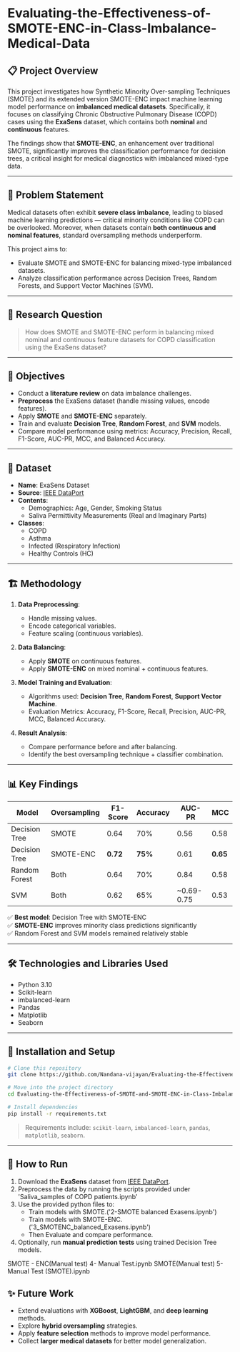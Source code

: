# Evaluating-the-Effectiveness-of-SMOTE-ENC-in-Class-Imbalance-Medical-Data


## 📋 Project Overview

This project investigates how Synthetic Minority Over-sampling Techniques (SMOTE) and its extended version SMOTE-ENC impact machine learning model performance on **imbalanced medical datasets**. Specifically, it focuses on classifying Chronic Obstructive Pulmonary Disease (COPD) cases using the **ExaSens** dataset, which contains both **nominal** and **continuous** features.

The findings show that **SMOTE-ENC**, an enhancement over traditional SMOTE, significantly improves the classification performance for decision trees, a critical insight for medical diagnostics with imbalanced mixed-type data.

---

## 🧠 Problem Statement

Medical datasets often exhibit **severe class imbalance**, leading to biased machine learning predictions — critical minority conditions like COPD can be overlooked. Moreover, when datasets contain **both continuous and nominal features**, standard oversampling methods underperform.

This project aims to:
- Evaluate SMOTE and SMOTE-ENC for balancing mixed-type imbalanced datasets.
- Analyze classification performance across Decision Trees, Random Forests, and Support Vector Machines (SVM).

---

## 🎯 Research Question

> How does SMOTE and SMOTE-ENC perform in balancing mixed nominal and continuous feature datasets for COPD classification using the ExaSens dataset?

---

## 🎯 Objectives
- Conduct a **literature review** on data imbalance challenges.
- **Preprocess** the ExaSens dataset (handle missing values, encode features).
- Apply **SMOTE** and **SMOTE-ENC** separately.
- Train and evaluate **Decision Tree**, **Random Forest**, and **SVM** models.
- Compare model performance using metrics: Accuracy, Precision, Recall, F1-Score, AUC-PR, MCC, and Balanced Accuracy.

---

## 📂 Dataset

- **Name**: ExaSens Dataset
- **Source**: [IEEE DataPort](https://ieee-dataport.org/open-access/exasens-novel-dataset-classification-saliva-samples-copd-patients)
- **Contents**:
  - Demographics: Age, Gender, Smoking Status
  - Saliva Permittivity Measurements (Real and Imaginary Parts)
- **Classes**:
  - COPD
  - Asthma
  - Infected (Respiratory Infection)
  - Healthy Controls (HC)

---

## 🏗️ Methodology

1. **Data Preprocessing**:
   - Handle missing values.
   - Encode categorical variables.
   - Feature scaling (continuous variables).

2. **Data Balancing**:
   - Apply **SMOTE** on continuous features.
   - Apply **SMOTE-ENC** on mixed nominal + continuous features.

3. **Model Training and Evaluation**:
   - Algorithms used: **Decision Tree**, **Random Forest**, **Support Vector Machine**.
   - Evaluation Metrics: Accuracy, F1-Score, Recall, Precision, AUC-PR, MCC, Balanced Accuracy.

4. **Result Analysis**:
   - Compare performance before and after balancing.
   - Identify the best oversampling technique + classifier combination.

---

## 📊 Key Findings

| Model | Oversampling | F1-Score | Accuracy | AUC-PR | MCC |
|------|--------------|---------|----------|--------|-----|
| Decision Tree | SMOTE | 0.64 | 70% | 0.56 | 0.58 |
| Decision Tree | SMOTE-ENC | **0.72** | **75%** | 0.61 | **0.65** |
| Random Forest | Both | 0.64 | 70% | 0.84 | 0.58 |
| SVM | Both | 0.62 | 65% | ~0.69-0.75 | 0.53 |

✅ **Best model**: Decision Tree with SMOTE-ENC  
✅ **SMOTE-ENC** improves minority class predictions significantly  
✅ Random Forest and SVM models remained relatively stable

---

## 🛠️ Technologies and Libraries Used

- Python 3.10
- Scikit-learn
- imbalanced-learn
- Pandas
- Matplotlib
- Seaborn

---

## 📜 Installation and Setup

```bash
# Clone this repository
git clone https://github.com/Nandana-vijayan/Evaluating-the-Effectiveness-of-SMOTE-and-SMOTE-ENC-in-Class-Imbalance-Medical-Data.git

# Move into the project directory
cd Evaluating-the-Effectiveness-of-SMOTE-and-SMOTE-ENC-in-Class-Imbalance-Medical-Data

# Install dependencies
pip install -r requirements.txt
```

> Requirements include: `scikit-learn`, `imbalanced-learn`, `pandas`, `matplotlib`, `seaborn`.

---

## 🚀 How to Run

1. Download the **ExaSens** dataset from [IEEE DataPort](https://ieee-dataport.org/open-access/exasens-novel-dataset-classification-saliva-samples-copd-patients).
2. Preprocess the data by running the scripts provided under 'Saliva_samples of COPD patients.ipynb'
3. Use the provided python files to:
   - Train models with SMOTE.('2-SMOTE balanced Exasens.ipynb')
   - Train models with SMOTE-ENC.('3_SMOTENC_balanced_Exasens.ipynb')
   - Then Evaluate and compare performance.
4. Optionally, run **manual prediction tests** using trained Decision Tree models.

SMOTE - ENC(Manual test)
4- Manual Test.ipynb
SMOTE(Manual test)
5- Manual Test (SMOTE).ipynb

## ✨ Future Work

- Extend evaluations with **XGBoost**, **LightGBM**, and **deep learning** methods.
- Explore **hybrid oversampling** strategies.
- Apply **feature selection** methods to improve model performance.
- Collect **larger medical datasets** for better model generalization.
